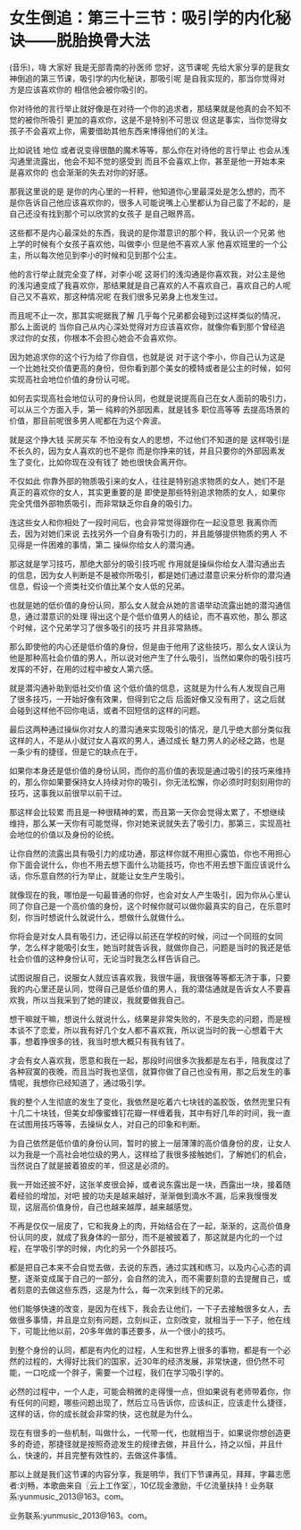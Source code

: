 # 女生倒追：第三十三节：吸引学的内化秘诀——脱胎换骨大法

(音乐)，嗨 大家好 我是无部青南的孙医师 您好，这节课呢 先给大家分享的是我女神倒追的第三节课，吸引学的内化秘诀，那吸引呢 是自我实现的，那当你觉得对方是应该喜欢你的 相信他会被你吸引的。

你对待他的言行举止就好像是在对待一个你的追求者，那结果就是他真的会不知不觉的被你所吸引 更加的喜欢你，这是不是特别不可思议 但这是事实，当你觉得女孩子不会喜欢上你，需要借助其他东西来博得他们的关注。

比如说钱 地位 或者说变得很酷的魔术等等，那么你在对待他的言行举止 也会从浅沟通里流露出，他会不知不觉的感受到 而且不会喜欢上你，甚至是他一开始本来是喜欢你的 也会渐渐的失去对你的好感。

那我这里说的是 是你的内心里的一杆秤，他知道你心里最深处是怎么想的，而不是你告诉自己他应该喜欢你的，很多人可能说嘴上心里都认为自己蛮了不起的，是自己还没有找到那个可以欣赏的女孩子 是自己眼界高。

这些都不是内心最深处的东西，我说的是你潜意识的那个秤，我认识一个兄弟 他上学的时候有个女孩子喜欢他，叫做李小 但是他不喜欢人家 他喜欢班里的一个公主，所以每次他见到李小的时候和见到那个公主。

他的言行举止就完全变了样，对李小呢 这哥们的浅沟通是你喜欢我，对公主是他的浅沟通变成了我喜欢你，那结果就是自己喜欢的人不喜欢自己，喜欢自己的人呢 自己又不喜欢，那这种情况呢 在我们很多兄弟身上也发生过。

而且呢不止一次，那其实呢据我了解 几乎每个兄弟都会碰到过这样类似的情况，那么上面说的 当你自己从内心深处觉得对方应该喜欢你，就像你看到那个曾经追求过你的女孩，你根本不会担心她会不会喜欢你。

因为她追求你的这个行为给了你自信，也就是说 对于这个李小，你自己认为这是一个比她社交价值更高的身份，但你看到那个美女的模特或者是公主的时候，如何实现高社会地位价值的身份认可呢。

如何去实现高社会地位认可的身份认同，也就是说提高自己在女人面前的吸引力，可以从三个方面入手，第一 纯粹的外部因素，就是钱多 职位高等等 去提高场景的价值，那目前呢很多男人呢都在为这个奔波。

就是这个挣大钱 买房买车 不怕没有女人的思想，不过他们不知道的是 这样吸引是不长久的，因为女人喜欢的也不是你 而是你挣来的钱，并且只要你的外部因素发生了变化，比如你现在没有钱了 她也很快会离开你。

不仅如此 你靠外部的物质吸引来的女人，往往是特别追求物质的女人，她们不是真正的喜欢你的女人，其实更重要的是 即使是那些特别追求物质的女人，如果你完全凭借外部物质吸引，而非常缺乏你自身的吸引力。

连这些女人和你相处了一段时间后，也会非常觉得跟你在一起没意思 我离你而去，因为对她们来说 去找另外一个自身有吸引力的，并且能够提供物质的男人 不见得是一件困难的事情，第二 操纵你给女人的潜沟通。

那这就是学习技巧，那绝大部分的吸引技巧呢 作用就是操纵你给女人潜沟通出去的信息，因为女人判断是不是被你所吸引，都是她们通过潜意识来分析你的潜沟通信息，假设一个资类社交价值比某个女人低的兄弟。

也就是她的低价值的身份认同，那么女人就会从她的言语举动流露出她的潜沟通信息，通过潜意识的处理 得出这个是个低价值男人的结论，而不喜欢他，那么 那这个时候，这个兄弟学习了很多吸引的技巧 并且非常熟练。

那么即使他的内心还是低价值的身份，但是由于他用了这些技巧，那么女人误认为他是那种高社会价值的男人，所以说对他产生了什么吸引，当然如果你的吸引技巧发挥的不好，在用的过程中被女人第六感。

就是潜沟通补助到低社交价值 这个低价值的信息，这就是为什么有人发现自己用了很多技巧，一开始好像有效果，但得到它之后 后面好像又没有用了，这之后就会碰到这样他不回你电话，或者不回短信的这样的问题。

最后这两种通过操纵你对女人的潜沟通来实现吸引的情况，是几乎绝大部分类似我这样的人，不是从小就讨女人喜欢的男人，通过成长 魅力男人的必经之路，也是一条少有的捷径，但是它的缺点在于。

如果你本身还是低价值的身份认同，而你的高价值的表现是通过吸引的技巧来维持的，那么你如果要保持女人持续对你的吸引，你无法松懈，你必须时时刻刻用你的技巧，这事我以前很早以前干过。

那这样会比较累 而且是一种很精神的累，而且第一天你会觉得太累了，不想继续维持，那么某一天你有可能觉得，你对她来说就失去了吸引力，那第三，实现高社会地位的价值以及身份的论统。

让你自然的流露出具有吸引力的成功通，那这样你就不用担心露馅，你也不用担心你下面会说什么，你也不用去想下面什么功能技巧，你也不用去想下面应该说什么话，你乐意自然的行为举止，就能让女生产生吸引。

就像现在的我，哪怕是一句最普通的你好，也会对女人产生吸引，因为你从心里认同了你自己是一个高价值的身份，这个时候你就可以做你最真实的自己，在乐意时刻，你当时想说什么就说什么，想做什么就做什么。

你将会是对女人具有吸引力，还记得以前还在学校的时候，问过一个同班的女同学，怎么样才能吸引女生，她当时就告诉我，就做你自己，问题是当时的我还是低社会价值的这种身份认可，无论当时我怎么样告诉自己。

试图说服自己，说服女人就应该喜欢我，我很牛逼，我很强等等都无济于事，只要我的内心里还是认同，觉得自己是低价值的男人，我的潜估通就是告诉女人不要喜欢我，所以当我采到了她的建议，我就要做我自己。

想干嘛就干嘛，想说什么就说什么，结果是非常失败的，不是失恋的问题，而是根本谈不了恋爱，所以我有好几个女人都不喜欢我，所以说当时的我一心想着干大事，想着挣很多的钱，我当时想大概只有我有钱了。

才会有女人喜欢我，愿意和我在一起，那段时间很多次我都是左右手，陪我度过了各种寂寞的夜晚，而且当时我也坚信，就算你做了自己也没有用，那之后发生的事情呢，我想你已经知道了，通过吸引学。

我的整个人生彻底的发生了变化，我依然是吃着六七块钱的盖胶饭，依然兜里只有十几二十块钱，但美女却像蜜蜂钉花瓣一样缠着我，其中有好几年的时间，我一直在试图用技巧等等，去操纵女人，对自己的印象和判断。

为自己依然是低价值的身份认同，暂时的披上一层薄薄的高价值身份的皮，让女人以为我是一个高社会地位级的男人，这样给了我很多接触她们，了解她们的机会，当然说白了就是披着狼皮的羊，但这是必须的。

我一开始还披不好，这张羊皮很会掉，或者说东露出是一块，西露出一块，接着随着经验的增加，对吧 披的功夫是越来越好，渐渐做到滴水不漏，后来我慢慢发现，这层高价值身份，自己也越来越厚，越来越感觉。

不再是仅仅一层皮了，它和我身上的肉，开始结合在了一起，渐渐的，这高价值身份认同的皮，就成了我身体的一部分，而不是被披着了，那这就是内化的一个过程，在学吸引学的时候，内化的另一个外部技巧。

都是把自己本来不会自觉去做，去说的东西，通过实践和练习，以及内心心态的调整，逐渐变成属于自己的一部分，会自然的流入，而不需要刻意的去提醒自己，或者刻意的去做这些东西，这是为什么，每一次来到线下的兄弟。

他们能够快速的改变，是因为在线下，我会去让他们，一下子去接触很多女人，去做很多事情，并且是立刻有问题，立刻纠正，立刻改变，就相当于一下子，他在线下，可能比他以前，20多年做的事还要多，从一个很小的技巧。

到整个身份的认同，都是有内化的过程，人生和世界上很多的事物，都是有一个必然的过程的，大得好比我们的国家，近30年的经济发展，非常快速，但仍然不可能，一口吃成一个胖子，需要一个过程，我们在学习吸引学的。

必然的过程中，一个人走，可能会稍微的走得慢一点，但如果说有老师带着你，你有任何的问题，哪些问题出现了，然后立马告诉你，应该纠正，应该走什么捷径，这样的话，你的成长就会非常的快，这也就是为什么。

现在有很多的一些机制，叫做什么，一代带一代，也就相当于，如果说你想创造更多的奇迹，那捷径就是按照奇迹发生的规律去做，并且什么，持之以恒，并且什么，快速的，并且完整有效性的，去做这件事情。

那以上就是我们这节课的内容分享，我是明华，我们下节课再见，拜拜，字幕志愿者:刘畅，本歌曲来自〖云上工作室〗，10亿现金激励，千亿流量扶持！业务联系:yunmusic_2013@163。com。

业务联系:yunmusic_2013@163。com。